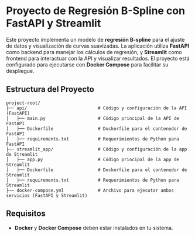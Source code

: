 # Proyecto de Regresión B-Spline con FastAPI y Streamlit

Este proyecto implementa un modelo de **regresión B-spline** para el ajuste de datos y visualización de curvas suavizadas. La aplicación utiliza **FastAPI** como backend para manejar los cálculos de regresión, y **Streamlit** como frontend para interactuar con la API y visualizar resultados. El proyecto está configurado para ejecutarse con **Docker Compose** para facilitar su despliegue.

<h2>Estructura del Proyecto</h2>

<pre><code>project-root/
├── api/                           # Código y configuración de la API (FastAPI)
│   ├── main.py                    # Código principal de la API de FastAPI
│   ├── Dockerfile                 # Dockerfile para el contenedor de FastAPI
│   ├── requirements.txt           # Requerimientos de Python para FastAPI
├── streamlit_app/                 # Código y configuración de la app de Streamlit
│   ├── app.py                     # Código principal de la app de Streamlit
│   ├── Dockerfile                 # Dockerfile para el contenedor de Streamlit
│   ├── requirements.txt           # Requerimientos de Python para Streamlit
├── docker-compose.yml             # Archivo para ejecutar ambos servicios (FastAPI y Streamlit)
</code></pre>

## Requisitos

- **Docker** y **Docker Compose** deben estar instalados en tu sistema.
